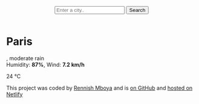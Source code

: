 <!DOCTYPE html>
<html lang="en">
<head>
 <meta charset="UTF-8" />
 <meta name="viewport" content="width=device-width, initial-scale=1.0" />
 <title>Skylark Weather Application</title>
</head>
<body>
 <div class="weather-app">
   <header>
     <form id="search-form">
       <input type="search" placeholder="Enter a city.." required class="search-input" id="search-input" />
       <input type="submit" value="Search" class="search-button" />
     </form>
   </header>
   
   <main>
     <div class="current-weather">
       <div>
         <h1 class="current-city" id="current-city">Paris</h1>
         <p class="current-details">
           <span id="current-date"></span>, moderate rain <br />
           Humidity: <strong>87%</strong>, Wind: <strong>7.2 km/h</strong>
         </p>
       </div>
       <div class="current-temperature">
         <span class="current-temperature-icon"></span>
         <span class="current-temperature-value" id="current-temperature">24</span>
         <span class="current-temperature-unit">°C</span>
       </div>
     </div>
   </main>
   
   <footer>
     <p>
       This project was coded by
       <a href="https://github.com/Rennish" target="_blank">Rennish Mboya</a> and is
       <a href="https://github.com/Rennish/Weather-APi-Correct" target="_blank">on GitHub</a> and
       <a href="https://beautiful-kiten-9b7d1e.netlify.app/" target="_blank">hosted on Netlify</a>
     </p>
   </footer>
 </div>
</body>
</html>
